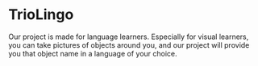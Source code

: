 # TrioLingo
Our project is made for language learners. Especially for visual learners, you can take pictures of objects around you, and our project will provide you that object name in a language of your choice.
